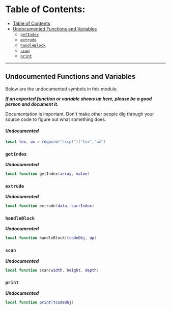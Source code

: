# Table of Contents:
- [Table of Contents](table-of-contents)
- [Undocumented Functions and Variables](#undocumented-functions-and-variables)
    - [`getIndex`](#getindex)
    - [`extrude`](#extrude)
    - [`handleBlock`](#handleblock)
    - [`scan`](#scan)
    - [`print`](#print)

----------------------------------------

Undocumented Functions and Variables
------------------------------------
Below are the undocumented symbols in this module.

***If an exported function or variable shows up here, please be a good person and document it.***

Documentation is important. Don't make other people dig through your source code to figure out what something does.

#### ***Undocumented***
```lua
local tex, ux = require("/ccpl")("tex","ux")
```

### `getIndex`
***Undocumented***
```lua
local function getIndex(array, value)
```

### `extrude`
***Undocumented***
```lua
local function extrude(data, currIndex)
```

### `handleBlock`
***Undocumented***
```lua
local function handleBlock(tcodeObj, up)
```

### `scan`
***Undocumented***
```lua
local function scan(width, height, depth)
```

### `print`
***Undocumented***
```lua
local function print(tcodeObj)
```
